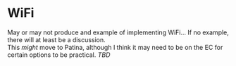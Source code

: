 # WiFi
May or may not produce and example of implementing WiFi... 
If no example, there will at least be a discussion.  
This *might* move to Patina, although I think it may need to be on the EC for certain options to be practical. _TBD_
